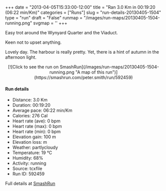 +++
date = "2013-04-05T15:33:00-12:00"
title = "Ran 3.0 Km in 00:19:20 (06:22 min/Km)"
categories = ["Runs"]
slug = "run-details-20130405-1504"
type = "run"
draft = "False"
runmap = "/images/run-maps/20130405-1504-running.png"
svgmap = '<polyline points="67 95, 65 100, 61 100, 46 96, 59 53, 55 52, 39 47, 23 42, 63 0, 77 1, 58 21, 39 37, 36 45, 58 53, 61 55, 53 76, 63 80, 56 96, 65 99, 70 89">'
+++

Easy trot around the Wynyard Quarter and the Viaduct. 

Keen not to upset anything. 

Lovely day. The harbour is really pretty. Yet, there is a hint of autumn in the afternoon light. 



<!--more-->

<center>
[![Click to see the run on SmashRun](/images/run-maps/20130405-1504-running.png "A map of this run")](https://smashrun.com/peter.smith/run/592459)
</center>

#### Run details

* Distance: 3.0 Km
* Duration: 00:19:20
* Average pace: 06:22 min/Km
* Calories: 276 Cal
* Heart rate (ave): 0 bpm
* Heart rate (max): 0 bpm
* Heart rate (min): 0 bpm
* Elevation gain: 100 m
* Elevation loss:  m
* Weather: partlycloudy
* Temperature: 19 &deg;C
* Humidity: 68%
* Activity: running
* Source: tcxfile
* Run ID: 592459

Full details at [SmashRun](https://smashrun.com/peter.smith/run/592459)